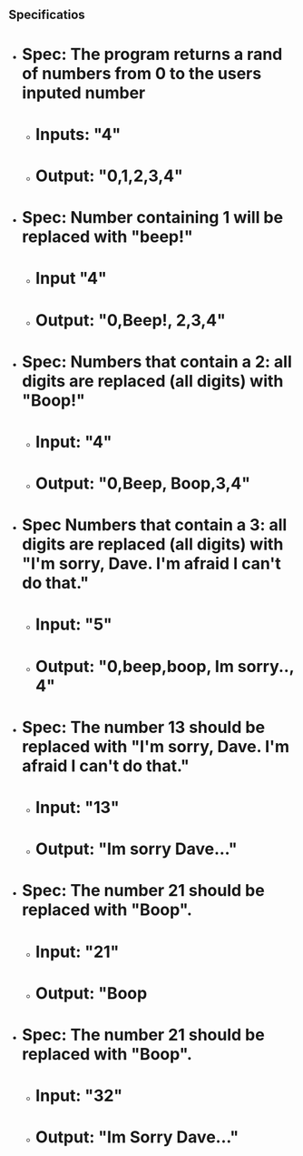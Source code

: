 ## Specificatios

* # Spec: The program returns a rand of numbers from 0 to the users inputed number
    * # Inputs:  "4"
    * # Output: "0,1,2,3,4"

* # Spec: Number containing 1 will be replaced with "beep!"
    * # Input "4"
    * # Output: "0,Beep!, 2,3,4"
* # Spec: Numbers that contain a 2: all digits are replaced (all digits) with "Boop!"
    * # Input: "4"
    * # Output: "0,Beep, Boop,3,4"
* # Spec Numbers that contain a 3: all digits are replaced (all digits) with "I'm sorry, Dave. I'm afraid I can't do that."
    * # Input: "5"
    * # Output: "0,beep,boop, Im sorry.., 4"
* # Spec: The number 13 should be replaced with "I'm sorry, Dave. I'm afraid I can't do that."
    * # Input: "13"
    * # Output: "Im sorry Dave..."
* # Spec: The number 21 should be replaced with "Boop".
    * # Input: "21"
    * # Output: "Boop
* # Spec: The number 21 should be replaced with "Boop".
    * # Input: "32"
    * # Output: "Im Sorry Dave..."
